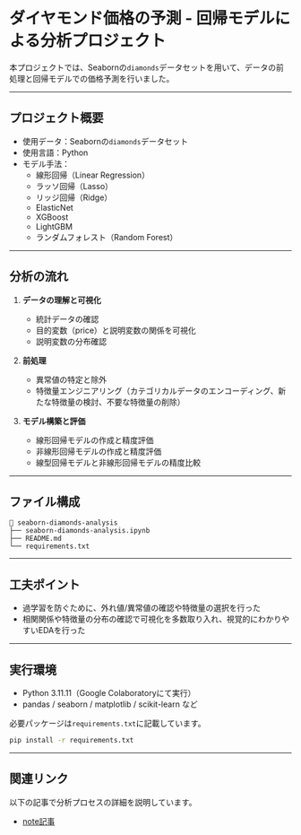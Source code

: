 # ダイヤモンド価格の予測 - 回帰モデルによる分析プロジェクト

本プロジェクトでは、Seabornの`diamonds`データセットを用いて、データの前処理と回帰モデルでの価格予測を行いました。

---

## プロジェクト概要

- 使用データ：Seabornの`diamonds`データセット
- 使用言語：Python
- モデル手法：
   - 線形回帰（Linear Regression）
   - ラッソ回帰（Lasso）
   - リッジ回帰（Ridge）
   - ElasticNet
   - XGBoost
   - LightGBM
   - ランダムフォレスト（Random Forest）

---

## 分析の流れ

1. **データの理解と可視化**  
   - 統計データの確認
   - 目的変数（price）と説明変数の関係を可視化
   - 説明変数の分布確認

2. **前処理**
   - 異常値の特定と除外
   - 特徴量エンジニアリング（カテゴリカルデータのエンコーディング、新たな特徴量の検討、不要な特徴量の削除）

3. **モデル構築と評価**
   - 線形回帰モデルの作成と精度評価
   - 非線形回帰モデルの作成と精度評価
   - 線型回帰モデルと非線形回帰モデルの精度比較

---

## ファイル構成

```
📂 seaborn-diamonds-analysis
├── seaborn-diamonds-analysis.ipynb
├── README.md
└── requirements.txt
```

---

## 工夫ポイント

- 過学習を防ぐために、外れ値/異常値の確認や特徴量の選択を行った
- 相関関係や特徴量の分布の確認で可視化を多数取り入れ、視覚的にわかりやすいEDAを行った

---

## 実行環境

- Python 3.11.11（Google Colaboratoryにて実行）
- pandas / seaborn / matplotlib / scikit-learn など

必要パッケージは`requirements.txt`に記載しています。

```bash
pip install -r requirements.txt
```

---

## 関連リンク
以下の記事で分析プロセスの詳細を説明しています。

- [note記事](https://note.com/nagi8851/n/n5ffc47f66441)

